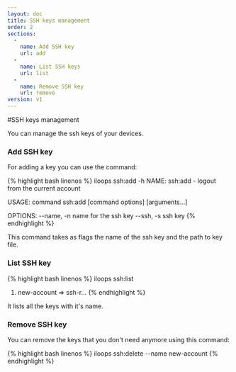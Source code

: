 ```yaml
---
layout: doc
title: SSH keys management
order: 2
sections:
  -
    name: Add SSH key
    url: add
  -
    name: List SSH keys
    url: list
  -
    name: Remove SSH key
    url: remove
version: v1
---
```


#SSH keys management

You can manage the ssh keys of your devices.

###  <a name="add"></a> Add SSH key

For adding a key you can use the command:

{% highlight bash linenos %}
iloops ssh:add -h
NAME:
   ssh:add - logout from the current account

USAGE:
   command ssh:add [command options] [arguments...]

OPTIONS:
   --name, -n   name for the ssh key
   --ssh, -s  ssh key
{% endhighlight %}

This command takes as flags the name of the ssh key and the path to key file.

###  <a name="list"></a> List SSH key

{% highlight bash linenos %}
iloops ssh:list
1. new-account => ssh-r...
{% endhighlight %}

It lists all the keys with it's name.

###  <a name="add"></a> Remove SSH key

You can remove the keys that you don't need anymore using this command:

{% highlight bash linenos %}
iloops ssh:delete --name new-account
{% endhighlight %}